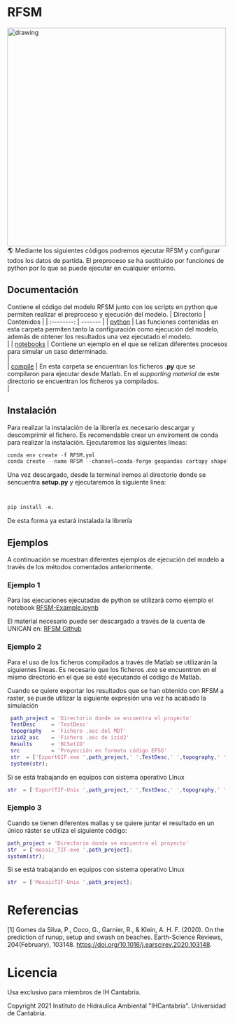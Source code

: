 # RFSM
<img src="https://ihcantabria.com/wp-content/uploads/2020/07/Logo-IHCantabria-Universidad-Cantabria-cmyk.png" alt="drawing" width="500"/>
🌎 Mediante los siguientes códigos podremos ejecutar RFSM y configurar todos los datos de partida.
El preproceso se ha sustituido por funciones de python por lo que se puede ejecutar en cualquier entorno.

## Documentación

Contiene el código del modelo RFSM junto con los scripts en python que permiten realizar el preproceso y ejecución del modelo.
| Directorio | Contenidos |
| :--------: | ------- |
| [python](RFSM_python) | Las funciones contenidas en esta carpeta permiten tanto la configuración como ejecución del modelo, además de obtener los resultados una vez ejecutado el modelo.<br>|
| [notebooks](notebooks) | Contiene un ejemplo en el que se relizan diferentes procesos para simular un caso determinado.<br>|  
| [compile](compile) | En esta carpeta se encuentran los ficheros **.py** que se compilaron para ejecutar desde Matlab. En el *supporting material* de este directorio se encuentran los ficheros ya compilados.<br>| 

## Instalación
Para realizar la instalación de la librería es necesario descargar y descomprimir el fichero.
Es recomendable crear un enviroment de conda para realizar la instalación.
Ejecutaremos las siguientes líneas:

```python
conda env create -f RFSM.yml
conda create --name RFSM --channel=conda-forge geopandas cartopy shapely gdal xarray netcdf4 hdf5 libgdal jupyterlab scikit-image statsmodels seaborn tqdm pyproj fiona rasterio rasterstats
```

Una vez descargado, desde la terminal iremos al directorio donde se sencuentra __setup.py__ y ejecutaremos la siguiente linea:

```python


pip install -e.
```
De esta forma ya estará instalada la librería

## Ejemplos
A continuación se muestran diferentes ejemplos de ejecución del modelo a través de los métodos comentados anteriormente.

### Ejemplo 1
Para las ejecuciones ejecutadas de python se utilizará como ejemplo el notebook [RFSM-Example.ipynb](./notebooks/RFSM-Example.ipynb)

El material necesario puede ser descargado a través de la cuenta de UNICAN en: [RFSM Github](https://unican-my.sharepoint.com/:f:/g/personal/navass_unican_es/Eo43HV8hgUNIsaz4yF_VZVYBsv5YMVO5Zapo4Qdb8GoIeA?e=xA1bAq)

### Ejemplo 2
Para el uso de los ficheros compilados a través de Matlab se utilizarán la siguientes líneas. Es necesario que los ficheros .exe se encuentren en el mismo directorio en el que se esté ejecutando el código de Matlab.

Cuando se quiere exportar los resultados que se han obtenido con RFSM a raster, se puede utilizar la siguiente expresión una vez ha acabado la simulación
```Matlab
 path_project = 'Directorio donde se encuentra el proyecto'
 TestDesc     = 'TestDesc'
 topography   = 'Fichero .asc del MDT'
 izid2_asc    = 'Fichero .asc de izid2'
 Results      = 'BCSetID'
 src          = 'Proyección en formato código EPSG'
 str  = ['ExportGIF.exe ',path_project,' ',TestDesc,' ',topography,' ',izid2_asc,' ',Results,' ',src];
 system(str);
```
Si se está trabajando en equipos con sistema operativo LInux
```Matlab
str  = ['ExportTIF-Unix ',path_project,' ',TestDesc,' ',topography,' ',izid2_asc,' ',Results,' ',src];
```

### Ejemplo 3
Cuando se tienen diferentes mallas y se quiere juntar el resultado en un único ráster se utiliza el siguiente código:
```Matlab
path_project = 'Directorio donde se encuentra el proyecto'
str  = ['mosaic_TIF.exe ',path_project];
system(str);
```
Si se está trabajando en equipos con sistema operativo LInux
```Matlab
str  = ['MosaicTIF-Unix ',path_project];
```

# Referencias 
<a id="1">[1]</a> 
Gomes da Silva, P., Coco, G., Garnier, R., & Klein, A. H. F. (2020). 
On the prediction of runup, setup and swash on beaches. 
Earth-Science Reviews, 204(February), 103148. https://doi.org/10.1016/j.earscirev.2020.103148.

# Licencia
Usa exclusivo para miembros de IH Cantabria.

Copyright 2021 Instituto de Hidráulica Ambiental "IHCantabria". Universidad de Cantabria.

